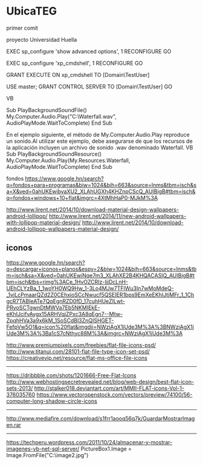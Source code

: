 # UbicaTEG
primer comit


proyecto Universidad Huella

EXEC sp_configure 'show advanced options', 1
RECONFIGURE
GO


EXEC sp_configure 'xp_cmdshell', 1
RECONFIGURE
GO

GRANT EXECUTE ON xp_cmdshell TO [Domain\TestUser]

USE master;
GRANT CONTROL SERVER TO [Domain\TestUser]
GO




VB

Sub PlayBackgroundSoundFile()
    My.Computer.Audio.Play("C:\Waterfall.wav", 
        AudioPlayMode.WaitToComplete)
End Sub


En el ejemplo siguiente, el método de My.Computer.Audio.Play reproduce un sonido.Al utilizar este ejemplo, debe asegurarse de que los recursos de la aplicación incluyen un archivo de sonido .wav denominado Waterfall.
VB
Sub PlayBackgroundSoundResource()
    My.Computer.Audio.Play(My.Resources.Waterfall, 
        AudioPlayMode.WaitToComplete)
End Sub



fondos
https://www.google.hn/search?q=fondos+para+programas&biw=1024&bih=663&source=lnms&tbm=isch&sa=X&ved=0ahUKEwibyaXU2_XLAhUGXh4KHZnpCScQ_AUIBigB#tbm=isch&q=fondos+windows+10+flat&imgrc=4XtMhHaP0-MJkM%3A

http://www.lirent.net/2014/10/download-material-design-wallpapers-android-lollipop/
http://www.lirent.net/2014/11/new-android-wallpapers-with-lollipop-material-design/
http://www.lirent.net/2014/10/download-android-lollipop-wallpapers-material-design/

iconos
-------------
https://www.google.hn/search?q=descargar+iconos+planos&espv=2&biw=1024&bih=663&source=lnms&tbm=isch&sa=X&ved=0ahUKEwiNqe7m3_XLAhXE2B4KHQACASIQ_AUIBigB#tbm=isch&tbs=rimg%3ACe_1HvOZCRIz-IjjDcLnH-UEhCLYzBa_1_1woYH0WQ9Hw_1-3Lo4MJw7TFlWu3In7wMoMdeQ-_1vjLcPmaarQZd2Z0CEhxioSCcNwucf5QSEIER1bps9EmXeEKhIJtjMFr_1_1ChgcR7TABIeATe7QqEgnRZD0fD_17cuhHUeZILwt-PRyoSCTgwnDtMWVa7Eb5NKMIEkE-eKhIJcifvAygx15ARHVqjZPxc3A8qEgn7--Mtw-ZpqhHVa3a9x6kM_1SoSCdBl3ZnQISHGET-FefpVw5O1&q=icon%20flat&imgdii=NWziAgX1jUde3M%3A%3BNWziAgX1jUde3M%3A%3Ba1cS7cNthyc88M%3A&imgrc=NWziAgX1jUde3M%3A

http://www.premiumpixels.com/freebies/flat-file-icons-psd/
http://www.titanui.com/28101-flat-file-type-icon-set-psd/
https://creativevip.net/resource/flat-ms-office-file-icons


------------------------------------

https://dribbble.com/shots/1201666-Free-Flat-Icons
http://www.webhostingsecretrevealed.net/blog/web-design/best-flat-icon-sets-2013/
http://stalker018.deviantart.com/art/MMII-FLAT-icons-Vol-1-376035760
https://www.vectoropenstock.com/vectors/preview/74100/56-computer-long-shadow-circle-icons




-----------------------------------
http://www.mediafire.com/download/s1frr1aooq56q7k/GuardarMostrarImagen.rar





---------------------------------------
https://techperu.wordpress.com/2011/10/24/almacenar-y-mostrar-imagenes-vb-net-sql-server/
PictureBox1.Image = Image.FromFile("C:\image2.jpg")
